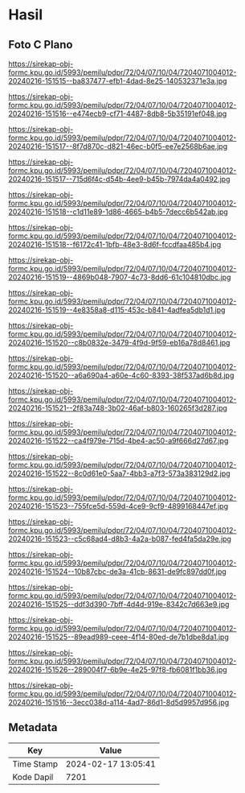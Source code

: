 # Hasil

## Foto C Plano

https://sirekap-obj-formc.kpu.go.id/5993/pemilu/pdpr/72/04/07/10/04/7204071004012-20240216-151515--ba837477-efb1-4dad-8e25-140532371e3a.jpg

https://sirekap-obj-formc.kpu.go.id/5993/pemilu/pdpr/72/04/07/10/04/7204071004012-20240216-151516--e474ecb9-cf71-4487-8db8-5b35191ef048.jpg

https://sirekap-obj-formc.kpu.go.id/5993/pemilu/pdpr/72/04/07/10/04/7204071004012-20240216-151517--8f7d870c-d821-46ec-b0f5-ee7e2568b6ae.jpg

https://sirekap-obj-formc.kpu.go.id/5993/pemilu/pdpr/72/04/07/10/04/7204071004012-20240216-151517--715d6f4c-d54b-4ee9-b45b-7974da4a0492.jpg

https://sirekap-obj-formc.kpu.go.id/5993/pemilu/pdpr/72/04/07/10/04/7204071004012-20240216-151518--c1d11e89-1d86-4665-b4b5-7decc6b542ab.jpg

https://sirekap-obj-formc.kpu.go.id/5993/pemilu/pdpr/72/04/07/10/04/7204071004012-20240216-151518--f6172c41-1bfb-48e3-8d6f-fccdfaa485b4.jpg

https://sirekap-obj-formc.kpu.go.id/5993/pemilu/pdpr/72/04/07/10/04/7204071004012-20240216-151519--4869b048-7907-4c73-8dd6-61c104810dbc.jpg

https://sirekap-obj-formc.kpu.go.id/5993/pemilu/pdpr/72/04/07/10/04/7204071004012-20240216-151519--4e8358a8-d115-453c-b841-4adfea5db1d1.jpg

https://sirekap-obj-formc.kpu.go.id/5993/pemilu/pdpr/72/04/07/10/04/7204071004012-20240216-151520--c8b0832e-3479-4f9d-9f59-eb16a78d8461.jpg

https://sirekap-obj-formc.kpu.go.id/5993/pemilu/pdpr/72/04/07/10/04/7204071004012-20240216-151520--a6a690a4-a60e-4c60-8393-38f537ad6b8d.jpg

https://sirekap-obj-formc.kpu.go.id/5993/pemilu/pdpr/72/04/07/10/04/7204071004012-20240216-151521--2f83a748-3b02-46af-b803-160265f3d287.jpg

https://sirekap-obj-formc.kpu.go.id/5993/pemilu/pdpr/72/04/07/10/04/7204071004012-20240216-151522--ca4f979e-715d-4be4-ac50-a9f666d27d67.jpg

https://sirekap-obj-formc.kpu.go.id/5993/pemilu/pdpr/72/04/07/10/04/7204071004012-20240216-151522--8c0d61e0-5aa7-4bb3-a7f3-573a383129d2.jpg

https://sirekap-obj-formc.kpu.go.id/5993/pemilu/pdpr/72/04/07/10/04/7204071004012-20240216-151523--755fce5d-559d-4ce9-9cf9-4899168447ef.jpg

https://sirekap-obj-formc.kpu.go.id/5993/pemilu/pdpr/72/04/07/10/04/7204071004012-20240216-151523--c5c68ad4-d8b3-4a2a-b087-fed4fa5da29e.jpg

https://sirekap-obj-formc.kpu.go.id/5993/pemilu/pdpr/72/04/07/10/04/7204071004012-20240216-151524--10b87cbc-de3a-41cb-8631-de9fc897dd0f.jpg

https://sirekap-obj-formc.kpu.go.id/5993/pemilu/pdpr/72/04/07/10/04/7204071004012-20240216-151525--ddf3d390-7bff-4d4d-919e-8342c7d663e9.jpg

https://sirekap-obj-formc.kpu.go.id/5993/pemilu/pdpr/72/04/07/10/04/7204071004012-20240216-151525--89ead989-ceee-4f14-80ed-de7b1dbe8da1.jpg

https://sirekap-obj-formc.kpu.go.id/5993/pemilu/pdpr/72/04/07/10/04/7204071004012-20240216-151526--289004f7-6b9e-4e25-97f8-fb6081f1bb36.jpg

https://sirekap-obj-formc.kpu.go.id/5993/pemilu/pdpr/72/04/07/10/04/7204071004012-20240216-151516--3ecc038d-a114-4ad7-86d1-8d5d9957d956.jpg


## Metadata

| Key        | Value               |
| ---------- | ------------------- |
| Time Stamp | 2024-02-17 13:05:41 |
| Kode Dapil | 7201                |




